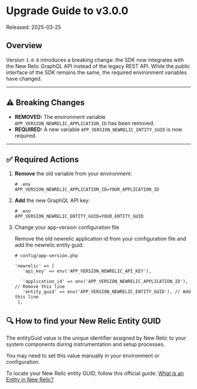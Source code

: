 # Upgrade Guide to v3.0.0

Released: 2025-03-25

## Overview

Version `3.0.0` introduces a breaking change: the SDK now integrates with the New Relic GraphQL API instead of the legacy REST API. While the public interface of the SDK remains the same, the required environment variables have changed.

---

## ⚠️ Breaking Changes

- **REMOVED:** The environment variable `APP_VERSION_NEWRELIC_APPLICATION_ID` has been removed.
- **REQUIRED:** A new variable `APP_VERSION_NEWRELIC_ENTITY_GUID` is now required.

---

## ✅ Required Actions

1. **Remove** the old variable from your environment:

   ```
   # .env
   APP_VERSION_NEWRELIC_APPLICATION_ID=YOUR_APPLICATION_ID
   ```

2. **Add** the new GraphQL API key:

   ```
   # .env
   APP_VERSION_NEWRELIC_ENTITY_GUID=YOUR_ENTITY_GUID
   ```

3. Change your app-version configuration file

   Remove the old newrelic application id from your configuration file and add the newrelic entity guid:
   ```
   # config/app-version.php
 
   'newrelic' => [
      'api_key' => env('APP_VERSION_NEWRELIC_API_KEY'),

      'application_id' => env('APP_VERSION_NEWRELIC_APPLICATION_ID'), // Remove this line
      'entity_guid' => env('APP_VERSION_NEWRELIC_ENTITY_GUID'), // Add this line
    ],
    ```

## 🔍 How to find your New Relic Entity GUID
The entityGuid value is the unique identifier assigned by New Relic to your system components during instrumentation and setup processes.

You may need to set this value manually in your environment or configuration.

To locate your New Relic entity GUID, follow this official guide: [What is an Entity in New Relic?](https://docs.newrelic.com/docs/new-relic-solutions/new-relic-one/core-concepts/what-entity-new-relic/)